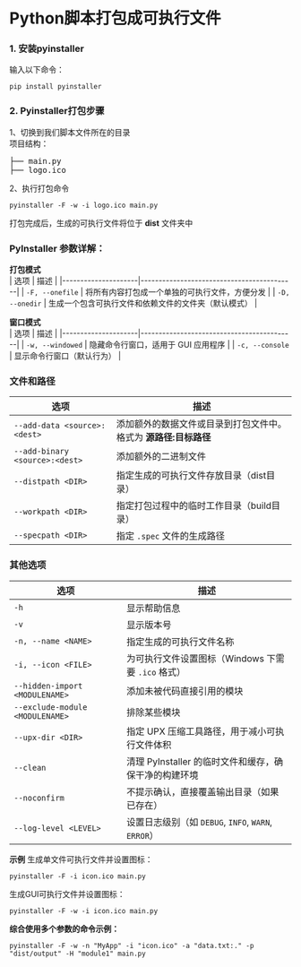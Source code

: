 # Python脚本打包成可执行文件

### 1. 安装pyinstaller
输入以下命令：
```shell
pip install pyinstaller
```

### 2. Pyinstaller打包步骤
1、切换到我们脚本文件所在的目录  
项目结构：
<pre>
├── main.py
├── logo.ico
</pre>
2、执行打包命令
```
pyinstaller -F -w -i logo.ico main.py
```
打包完成后，生成的可执行文件将位于 **dist** 文件夹中  

### PyInstaller 参数详解：
**打包模式**  
| 选项                | 描述                                      |
|---------------------|-------------------------------------------|
| `-F, --onefile`     | 将所有内容打包成一个单独的可执行文件，方便分发 |
| `-D, --onedir`      | 生成一个包含可执行文件和依赖文件的文件夹（默认模式） |


**窗口模式**  
| 选项                | 描述                                      |
|---------------------|-------------------------------------------|
| `-w, --windowed`    | 隐藏命令行窗口，适用于 GUI 应用程序       |
| `-c, --console`     | 显示命令行窗口（默认行为）                |


### **文件和路径**  
| 选项                        | 描述                                      |
|-----------------------------|-------------------------------------------|
| `--add-data <source>:<dest>` | 添加额外的数据文件或目录到打包文件中。格式为 **源路径:目标路径** |
| `--add-binary <source>:<dest>` | 添加额外的二进制文件                       |
| `--distpath <DIR>`          | 指定生成的可执行文件存放目录（dist目录）   |
| `--workpath <DIR>`          | 指定打包过程中的临时工作目录（build目录）  |
| `--specpath <DIR>`          | 指定 `.spec` 文件的生成路径                |

### **其他选项**  
| 选项                            | 描述                                      |
|---------------------------------|-------------------------------------------|
| `-h`                            | 显示帮助信息                              |
| `-v`                            | 显示版本号                                |
| `-n, --name <NAME>`             | 指定生成的可执行文件名称                   |
| `-i, --icon <FILE>`             | 为可执行文件设置图标（Windows 下需要 `.ico` 格式） |
| `--hidden-import <MODULENAME>`  | 添加未被代码直接引用的模块                 |
| `--exclude-module <MODULENAME>` | 排除某些模块                               |
| `--upx-dir <DIR>`               | 指定 UPX 压缩工具路径，用于减小可执行文件体积 |
| `--clean`                       | 清理 PyInstaller 的临时文件和缓存，确保干净的构建环境 |
| `--noconfirm`                   | 不提示确认，直接覆盖输出目录（如果已存在） |
| `--log-level <LEVEL>`           | 设置日志级别（如 `DEBUG`, `INFO`, `WARN`, `ERROR`） |

**示例**
生成单文件可执行文件并设置图标：
```
pyinstaller -F -i icon.ico main.py
```
生成GUI可执行文件并设置图标：
```
pyinstaller -F -w -i icon.ico main.py
```

**综合使用多个参数的命令示例：**
```
pyinstaller -F -w -n "MyApp" -i "icon.ico" -a "data.txt:." -p "dist/output" -H "module1" main.py
```
